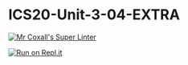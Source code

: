 # ICS20-Unit-3-04-EXTRA

[![Mr Coxall's Super Linter](https://github.com/ekaterina-chernykh/ICS20-Unit-3-04-EXTRA/workflows/Mr%20Coxall's%20Super%20Linter/badge.svg)](https://github.com/ekaterina-chernykh/ICS20-Unit-3-04-EXTRA/actions/)

[![Run on Repl.it](https://repl.it/badge/github/ekaterina-chernykh/ICS20-Unit-3-04-EXTRA)](https://repl.it/github/ekaterina-chernykh/ICS20-Unit-3-04-EXTRA)
